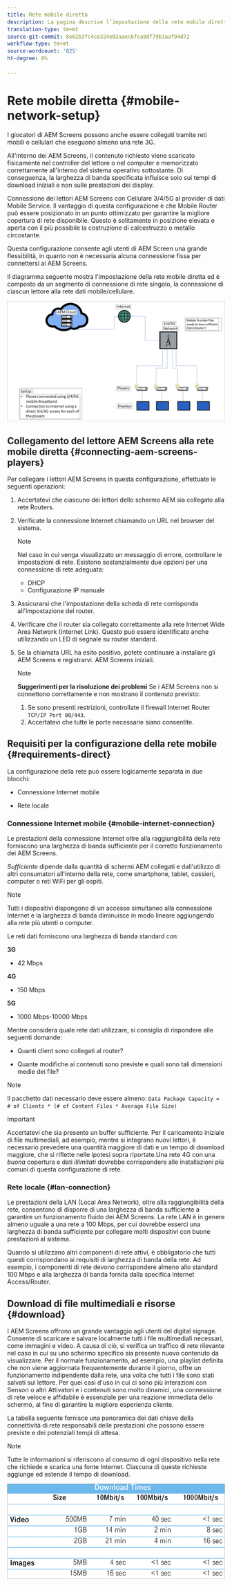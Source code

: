 ```yaml
---
title: Rete mobile diretta
description: La pagina descrive l’impostazione della rete mobile diretta
translation-type: tm+mt
source-git-commit: 8e62b3fc4ce324e02aaec6fca9df79b1aaf94d72
workflow-type: tm+mt
source-wordcount: '825'
ht-degree: 0%

---
```



# Rete mobile diretta {#mobile-network-setup}

I giocatori di AEM Screens possono anche essere collegati tramite reti mobili o cellulari che eseguono almeno una rete 3G.

All&#39;interno dei AEM Screens, il contenuto richiesto viene scaricato fisicamente nel controller del lettore o nel computer e memorizzato correttamente all&#39;interno del sistema operativo sottostante. Di conseguenza, la larghezza di banda specificata influisce solo sui tempi di download iniziali e non sulle prestazioni dei display.

Connessione dei lettori AEM Screens con Cellulare 3/4/5G al provider di dati Mobile Service. Il vantaggio di questa configurazione è che Mobile Router può essere posizionato in un punto ottimizzato per garantire la migliore copertura di rete disponibile. Questo è solitamente in posizione elevata e aperta con il più possibile la costruzione di calcestruzzo o metallo circostante.

Questa configurazione consente agli utenti di AEM Screen una grande flessibilità, in quanto non è necessaria alcuna connessione fissa per connettersi ai AEM Screens.

Il diagramma seguente mostra l&#39;impostazione della rete mobile diretta ed è composto da un segmento di connessione di rete singolo, la connessione di ciascun lettore alla rete dati mobile/cellulare.

![](/help/using/assets/direct-mobile-1.png)

## Collegamento del lettore AEM Screens alla rete mobile diretta {#connecting-aem-screens-players}

Per collegare i lettori AEM Screens in questa configurazione, effettuate le seguenti operazioni:

1. Accertatevi che ciascuno dei lettori dello schermo AEM sia collegato alla rete Routers.

1. Verificate la connessione Internet chiamando un URL nel browser del sistema.

   >[!NOTE]
   >Nel caso in cui venga visualizzato un messaggio di errore, controllare le impostazioni di rete. Esistono sostanzialmente due opzioni per una connessione di rete adeguata:
   >* DHCP
   >* Configurazione IP manuale


1. Assicurarsi che l&#39;impostazione della scheda di rete corrisponda all&#39;impostazione del router.

1. Verificare che il router sia collegato correttamente alla rete Internet Wide Area Network (Internet Link). Questo può essere identificato anche utilizzando un LED di segnale su router standard.

1. Se la chiamata URL ha esito positivo, potete continuare a installare gli AEM Screens e registrarvi. AEM Screens iniziali.

   >[!NOTE]
   >**Suggerimenti per la risoluzione dei problemi**
   >Se i AEM Screens non si connettono correttamente e non mostrano il contenuto previsto:
   >
   >1. Se sono presenti restrizioni, controllate il firewall Internet Router `TCP/IP Port 80/443`.
   >1. Accertatevi che tutte le porte necessarie siano consentite.



## Requisiti per la configurazione della rete mobile {#requirements-direct}

La configurazione della rete può essere logicamente separata in due blocchi:

* Connessione Internet mobile

* Rete locale

### Connessione Internet mobile {#mobile-internet-connection}

Le prestazioni della connessione Internet oltre alla raggiungibilità della rete forniscono una larghezza di banda sufficiente per il corretto funzionamento dei AEM Screens.

*Sufficiente* dipende dalla quantità di schermi AEM collegati e dall&#39;utilizzo di altri consumatori all&#39;interno della rete, come smartphone, tablet, cassieri, computer o reti WiFi per gli ospiti.

>[!NOTE]
>Tutti i dispositivi dispongono di un accesso simultaneo alla connessione Internet e la larghezza di banda diminuisce in modo lineare aggiungendo alla rete più utenti o computer.

Le reti dati forniscono una larghezza di banda standard con:

**3G**
* 42 Mbps

**4G**
* 150 Mbps

**5G**
* 1000 Mbps-10000 Mbps

Mentre considera quale rete dati utilizzare, si consiglia di rispondere alle seguenti domande:

* Quanti client sono collegati al router?

* Quante modifiche ai contenuti sono previste e quali sono tali dimensioni medie dei file?

>[!NOTE]
>Il pacchetto dati necessario deve essere almeno:
`Data Package Capacity = # of Clients * (# of Content Files * Average File Size)`

>[!IMPORTANT]
>Accertatevi che sia presente un buffer sufficiente.
>Per il caricamento iniziale di file multimediali, ad esempio, mentre si integrano nuovi lettori, è necessario prevedere una quantità maggiore di dati e un tempo di download maggiore, che si riflette nelle ipotesi sopra riportate.Una rete 4G con una *buona* copertura e dati *illimitati* dovrebbe corrispondere alle installazioni più comuni di questa configurazione di rete.


### Rete locale {#lan-connection}

Le prestazioni della LAN (Local Area Network), oltre alla raggiungibilità della rete, consentono di disporre di una larghezza di banda sufficiente a garantire un funzionamento fluido dei AEM Screens. La rete LAN è in genere almeno uguale a una rete a 100 Mbps, per cui dovrebbe esserci una larghezza di banda sufficiente per collegare molti dispositivi con buone prestazioni al sistema.

Quando si utilizzano altri componenti di rete attivi, è obbligatorio che tutti questi corrispondano ai requisiti di larghezza di banda della rete. Ad esempio, i componenti di rete devono corrispondere almeno allo standard 100 Mbps e alla larghezza di banda fornita dalla specifica Internet Access/Router.

## Download di file multimediali e risorse {#download}

I AEM Screens offrono un grande vantaggio agli utenti del digital signage. Consente di scaricare e salvare localmente tutti i file multimediali necessari, come immagini e video. A causa di ciò, si verifica un traffico di rete rilevante nel caso in cui su uno schermo specifico sia presente nuovo contenuto da visualizzare.
Per il normale funzionamento, ad esempio, una playlist definita che non viene aggiornata frequentemente durante il giorno, offre un funzionamento indipendente dalla rete, una volta che tutti i file sono stati salvati sul lettore.
Per quei casi d&#39;uso in cui ci sono più interazioni con Sensori o altri Attivatori e i contenuti sono molto dinamici, una connessione di rete veloce e affidabile è essenziale per una reazione immediata dello schermo, al fine di garantire la migliore esperienza cliente.

La tabella seguente fornisce una panoramica dei dati chiave della connettività di rete responsabili delle prestazioni che possono essere previste e dei potenziali tempi di attesa.

>[!NOTE]
>Tutte le informazioni si riferiscono al consumo di ogni dispositivo nella rete che richiede e scarica una fonte Internet. Ciascuna di queste richieste aggiunge ed estende il tempo di download.

![](/help/using/assets/download-times-mobile.png)



